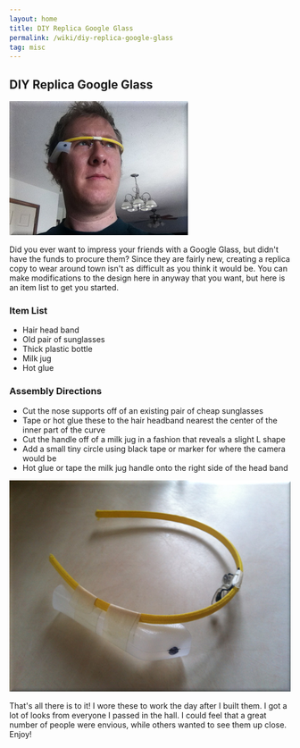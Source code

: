 ```yaml
---
layout: home
title: DIY Replica Google Glass
permalink: /wiki/diy-replica-google-glass
tag: misc
---
```


## DIY Replica Google Glass

![Handsome fellow with glasses](/assets/images/handsome-fellow-with-glass.jpg)

Did you ever want to impress your friends with a Google Glass, but didn't have the funds to procure them?  Since they are fairly new, creating a replica copy to wear around town isn't as difficult as you think it would be.  You can make modifications to the design here in anyway that you want, but here is an item list to get you started.

### Item List
  * Hair head band
  * Old pair of sunglasses
  * Thick plastic bottle
  * Milk jug
  * Hot glue

### Assembly Directions
  * Cut the nose supports off of an existing pair of cheap sunglasses
  * Tape or hot glue these to the hair headband nearest the center of the inner part of the curve
  * Cut the handle off of a milk jug in a fashion that reveals a slight L shape
  * Add a small tiny circle using black tape or marker for where the camera would be
  * Hot glue or tape the milk jug handle onto the right side of the head band

![Google Glass Replica](/assets/images/google-glass-replica-1a.jpg)

That's all there is to it!  I wore these to work the day after I built them.  I got a lot of looks from everyone I passed in the hall.  I could feel that a great number of people were envious, while others wanted to see them up close.  Enjoy!